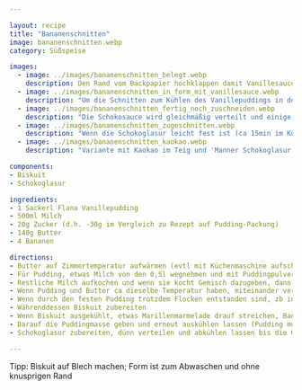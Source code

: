 ```yaml
---

layout: recipe
title: "Bananenschnitten"
image: bananenschnitten.webp
category: Süßspeise

images:
  - image: ../images/bananenschnitten_belegt.webp
    description: Den Rand vom Backpapier hochklappen damit Vanillesauce nicht herausrinnt
  - image: ../images/bananenschnitten_in_form_mit_vanillesauce.webp
    description: "Um die Schnitten zum Kühlen des Vanillepuddings in den Kühlschrank zu stellen, müssen sie in eine Form gegeben werden. Wenn nötig etwas Rand wegschneiden damit es in die Form geht"
  - image: ../images/bananenschnitten_fertig_noch_zuschneiden.webp
    description: "Die Schokosauce wird gleichmäßig verteilt und einige Zeit im Kühlschrank gehärtet, damit man am Schluss die Ränder abschneiden kann"
  - image: ../images/bananenschnitten_zugeschnitten.webp
    description: "Wenn die Schokoglasur leicht fest ist (ca 15min im Kühlschrank) lässt sie sich gut schneiden"
  - image: ../images/bananenschnitten_kaokao.webp
    description: "Variante mit Kaokao im Teig und 'Manner Schokoglasur für Sachertorte' die leider weich geblieben ist (daher nicht geeignet)"

components:
- Biskuit
- Schokoglasur

ingredients:
- 1 Sackerl Flana Vanillepudding
- 500ml Milch
- 20g Zucker (d.h. -30g im Vergleich zu Rezept auf Pudding-Packung)
- 140g Butter
- 4 Bananen

directions:
- Butter auf Zimmertemperatur aufwärmen (evtl mit Küchenmaschine aufschlagen)
- Für Pudding, etwas Milch von den 0,5l wegnehmen und mit Puddingpulver und 20g Zucker vermischen
- Restliche Milch aufkochen und wenn sie kocht Gemisch dazugeben, dann ca 1min kochen lassen während man umrührt und Pudding auskühlen lassen
- Wenn Pudding und Butter ca dieselbe Temperatur haben, miteinander vermischen (ansonsten flockt die Butter von der Puddingcreme aus)
- Wenn durch den festen Pudding trotzdem Flocken entstanden sind, zb in der Abwasch heißes Wasser einlassen, Topf reinstellen und umrühren bis es eine cremige Konsistenz ist [(Quelle)](https://www.chefkoch.de/forum/2,10,18142/Buttercreme-flockt.html)
- Währenddessen Biskuit zubereiten
- Wenn Biskuit ausgekühlt, etwas Marillenmarmelade drauf streichen, Bananen in Scheiben schneiden (quer ist einfacher) und darauf verteilen
- Darauf die Puddingmasse geben und erneut auskühlen lassen (Pudding muss stocken also ca 1h, evtl im Kühlschrank)
- Schokoglasur zubereiten, dünn verteilen und abkühlen lassen bis die Glasur fest ist

---
```


Tipp: Biskuit auf Blech machen; Form ist zum Abwaschen und ohne knusprigen Rand
